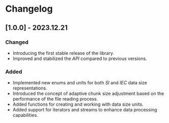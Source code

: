 # Changelog

## [1.0.0] - 2023.12.21

### Changed
- Introducing the first stable release of the library.
- Improved and stabilized the *API* compared to previous versions.

### Added
- Implemented new enums and units for both *SI* and *IEC* data size representations.
- Introduced the concept of adaptive chunk size adjustment based on the performance of the file reading process.
- Added functions for creating and working with data size units.
- Added support for iterators and streams to enhance data processing capabilities.
